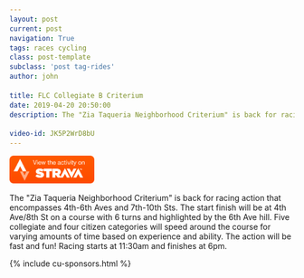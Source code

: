 ```yaml
---
layout: post
current: post
navigation: True
tags: races cycling
class: post-template
subclass: 'post tag-rides'
author: john

title: FLC Collegiate B Criterium
date: 2019-04-20 20:50:00
description: The "Zia Taqueria Neighborhood Criterium" is back for racing action that encompasses 4th-6th Aves and 7th-10th Sts. The start finish will be at 4th Ave/8th St on a course with 6 turns and highlighted by the 6th Ave hill. Five collegiate and four citizen categories will speed around the course for varying amounts of time based on experience and ability. The action will be fast and fun! Racing starts at 11:30am and finishes at 6pm.

video-id: JK5P2WrD8bU
---
```


<a href="https://www.strava.com/activities/2305631382"><img src="/assets/images/viewonstrava.png" style="width: 150px;"></a>

The "Zia Taqueria Neighborhood Criterium" is back for racing action that encompasses 4th-6th Aves and 7th-10th Sts. The start finish will be at 4th Ave/8th St on a course with 6 turns and highlighted by the 6th Ave hill. Five collegiate and four citizen categories will speed around the course for varying amounts of time based on experience and ability. The action will be fast and fun! Racing starts at 11:30am and finishes at 6pm.


{% include cu-sponsors.html %}